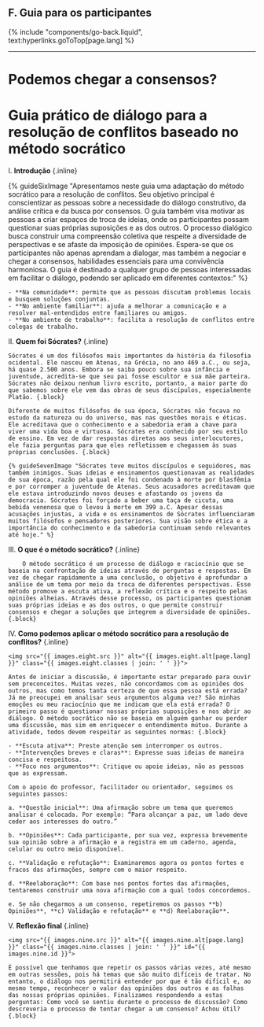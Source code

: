 ## F. Guia para os participantes
{% include "components/go-back.liquid", text:hyperlinks.goToTop[page.lang] %}

<hr class="dashed">

# Podemos chegar a consensos?
# Guia prático de diálogo para a resolução de conflitos baseado no método socrático

I.  **Introdução** {.inline}

   {% guideSixImage "Apresentamos neste guia uma adaptação do método socrático para a resolução de conflitos. Seu objetivo principal é conscientizar as pessoas sobre a necessidade do diálogo construtivo, da análise crítica e da busca por consensos. O guia também visa motivar as pessoas a criar espaços de troca de ideias, onde os participantes possam questionar suas próprias suposições e as dos outros. O processo dialógico busca construir uma compreensão coletiva que respeite a diversidade de perspectivas e se afaste da imposição de opiniões. Espera-se que os participantes não apenas aprendam a dialogar, mas também a negociar e chegar a consensos, habilidades essenciais para uma convivência harmoniosa. O guia é destinado a qualquer grupo de pessoas interessadas em facilitar o diálogo, podendo ser aplicado em diferentes contextos:" %}

    - **Na comunidade**: permite que as pessoas discutam problemas locais e busquem soluções conjuntas.
    - **No ambiente familiar**: ajuda a melhorar a comunicação e a resolver mal-entendidos entre familiares ou amigos.
    - **No ambiente de trabalho**: facilita a resolução de conflitos entre colegas de trabalho.

    


II. **Quem foi Sócrates?** {.inline}

    Sócrates é um dos filósofos mais importantes da história da filosofia ocidental. Ele nasceu em Atenas, na Grécia, no ano 469 a.C., ou seja, há quase 2.500 anos. Embora se saiba pouco sobre sua infância e juventude, acredita-se que seu pai fosse escultor e sua mãe parteira. Sócrates não deixou nenhum livro escrito, portanto, a maior parte do que sabemos sobre ele vem das obras de seus discípulos, especialmente Platão. {.block}

    Diferente de muitos filósofos de sua época, Sócrates não focava no estudo da natureza ou do universo, mas nas questões morais e éticas. Ele acreditava que o conhecimento e a sabedoria eram a chave para viver uma vida boa e virtuosa. Sócrates era conhecido por seu estilo de ensino. Em vez de dar respostas diretas aos seus interlocutores, ele fazia perguntas para que eles refletissem e chegassem às suas próprias conclusões. {.block}

    {% guideSevenImage "Sócrates teve muitos discípulos e seguidores, mas também inimigos. Suas ideias e ensinamentos questionavam as realidades de sua época, razão pela qual ele foi condenado à morte por blasfêmia e por corromper a juventude de Atenas. Seus acusadores acreditavam que ele estava introduzindo novos deuses e afastando os jovens da democracia. Sócrates foi forçado a beber uma taça de cicuta, uma bebida venenosa que o levou à morte em 399 a.C. Apesar dessas acusações injustas, a vida e os ensinamentos de Sócrates influenciaram muitos filósofos e pensadores posteriores. Sua visão sobre ética e a importância do conhecimento e da sabedoria continuam sendo relevantes até hoje." %}
    

III.    **O que é o método socrático?** {.inline}

        O método socrático é um processo de diálogo e raciocínio que se baseia na confrontação de ideias através de perguntas e respostas. Em vez de chegar rapidamente a uma conclusão, o objetivo é aprofundar a análise de um tema por meio da troca de diferentes perspectivas. Esse método promove a escuta ativa, a reflexão crítica e o respeito pelas opiniões alheias. Através desse processo, os participantes questionam suas próprias ideias e as dos outros, o que permite construir consensos e chegar a soluções que integrem a diversidade de opiniões. {.block}

IV. **Como podemos aplicar o método socrático para a resolução de conflitos?** {.inline}

    <img src="{{ images.eight.src }}" alt="{{ images.eight.alt[page.lang] }}" class="{{ images.eight.classes | join: ' ' }}">

    Antes de iniciar a discussão, é importante estar preparado para ouvir sem preconceitos. Muitas vezes, não concordamos com as opiniões dos outros, mas como temos tanta certeza de que essa pessoa está errada? Já me preocupei em analisar seus argumentos alguma vez? São minhas emoções ou meu raciocínio que me indicam que ela está errada? O primeiro passo é questionar nossas próprias suposições e nos abrir ao diálogo. O método socrático não se baseia em alguém ganhar ou perder uma discussão, mas sim em enriquecer o entendimento mútuo. Durante a atividade, todos devem respeitar as seguintes normas: {.block}

    - **Escuta ativa**: Preste atenção sem interromper os outros.
    - **Intervenções breves e claras**: Expresse suas ideias de maneira concisa e respeitosa.
    - **Foco nos argumentos**: Critique ou apoie ideias, não as pessoas que as expressam.

    Com o apoio do professor, facilitador ou orientador, seguimos os seguintes passos:

    a. **Questão inicial**: Uma afirmação sobre um tema que queremos analisar é colocada. Por exemplo: “Para alcançar a paz, um lado deve ceder aos interesses do outro.”

    b. **Opiniões**: Cada participante, por sua vez, expressa brevemente sua opinião sobre a afirmação e a registra em um caderno, agenda, celular ou outro meio disponível.

    c. **Validação e refutação**: Examinaremos agora os pontos fortes e fracos das afirmações, sempre com o maior respeito.

    d. **Reelaboração**: Com base nos pontos fortes das afirmações, tentaremos construir uma nova afirmação com a qual todos concordemos.

    e. Se não chegarmos a um consenso, repetiremos os passos **b) Opiniões**, **c) Validação e refutação** e **d) Reelaboração**.


V.  **Reflexão final** {.inline}

    <img src="{{ images.nine.src }}" alt="{{ images.nine.alt[page.lang] }}" class="{{ images.nine.classes | join: ' ' }}" id="{{ images.nine.id }}">

    É possível que tenhamos que repetir os passos várias vezes, até mesmo em outras sessões, pois há temas que são muito difíceis de tratar. No entanto, o diálogo nos permitirá entender por que é tão difícil e, ao mesmo tempo, reconhecer o valor das opiniões dos outros e as falhas das nossas próprias opiniões. Finalizamos respondendo a estas perguntas: Como você se sentiu durante o processo de discussão? Como descreveria o processo de tentar chegar a um consenso? Achou útil? {.block}
    
